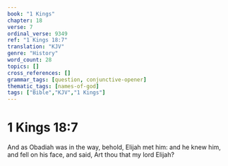 ```yaml
---
book: "1 Kings"
chapter: 18
verse: 7
ordinal_verse: 9349
ref: "1 Kings 18:7"
translation: "KJV"
genre: "History"
word_count: 28
topics: []
cross_references: []
grammar_tags: [question, conjunctive-opener]
thematic_tags: [names-of-god]
tags: ["Bible","KJV","1 Kings"]
---
```


# 1 Kings 18:7

And as Obadiah was in the way, behold, Elijah met him: and he knew him, and fell on his face, and said, Art thou that my lord Elijah?
